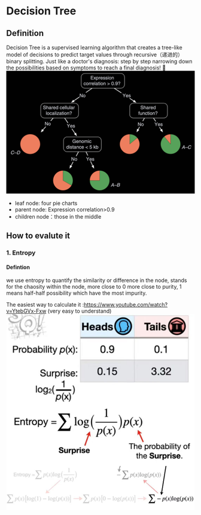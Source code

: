 # Decision Tree

## Definition 
Decision Tree is a supervised learning algorithm that creates a tree-like model of decisions to predict target values through recursive（递进的） binary splitting. 
Just like a doctor's diagnosis: step by step narrowing down the possibilities based on symptoms to reach a final diagnosis! 🌳
![](https://github.com/jaywang-cpu/Learnng-all-the-model-by-yourself/blob/main/figure/Algorithms/Structure%20of%20decision%20tree.png)
* leaf node: four pie charts
* parent node: Expression correlation>0.9
* children node：those in the middle

## How to evalute it 
### 1. Entropy
#### Defintion
we use entropy to quantify the similarity or difference in the node, stands for the chaosity within the node, more close to 0 more close to purity, 1 means half-half possibility which have the most impurity.

The easiest way to calculate it :https://www.youtube.com/watch?v=YtebGVx-Fxw (very easy to understand)
![](https://github.com/jaywang-cpu/Learnng-all-the-model-by-yourself/blob/main/figure/Algorithms/Entropy.jpg)
